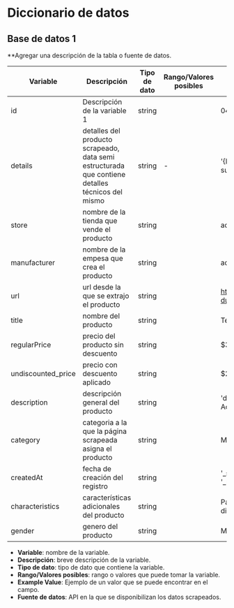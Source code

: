 # Diccionario de datos

## Base de datos 1

**Agregar una descripción de la tabla o fuente de datos.

| Variable | Descripción | Tipo de dato | Rango/Valores posibles | Example Value |
| --- | --- | --- | --- | --- |
| id | Descripción de la variable 1 | string |  | 046zSiHm8Cz0fZYwMJlL |
| details | detalles del producto scrapeado, data semi estructurada que contiene detalles técnicos del mismo | string | - | '{Horma clásica} {Parte superior sintética}...' |
| store | nombre de la tienda que vende el producto | string |  | adidas |
| manufacturer | nombre de la empesa que crea el producto | string |  | adidas |
| url | url desde la que se extrajo el producto | string |  | https://www.adidas.co/tenis-duramo-sl/IF7884.html |
| title | nombre del producto | string |  | Tenis Duramo SL |
| regularPrice | precio del producto sin descuento | string |  | $379.950 |
| undiscounted_price | precio con descuento aplicado | string |  | $265.965 |
| description | descripción general del producto | string |  | 'description': "Los Adizero Adios Pro 3 son la ..." |
| category | categoria a la que la página scrapeada asigna el producto | string |  | Mujer • Running |
| createdAt | fecha de creación del registro | string |  | '_seconds': 1731975445, '_nanoseconds': 42700.. |
| characteristics | características adicionales del producto | string |  | Parte superior de malla diseñada estratégicam.. |
| gender | genero del producto | string |  | Mujer |


- **Variable**: nombre de la variable.
- **Descripción**: breve descripción de la variable.
- **Tipo de dato**: tipo de dato que contiene la variable.
- **Rango/Valores posibles**: rango o valores que puede tomar la variable.
- **Example Value**: Ejemplo de un valor que se puede encontrar en el campo.
- **Fuente de datos**: API en la que se disponibilizan los datos scrapeados.

